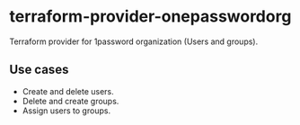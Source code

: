 # terraform-provider-onepasswordorg

Terraform provider for 1password organization (Users and groups).

## Use cases

- Create and delete users.
- Delete and create groups.
- Assign users to groups.